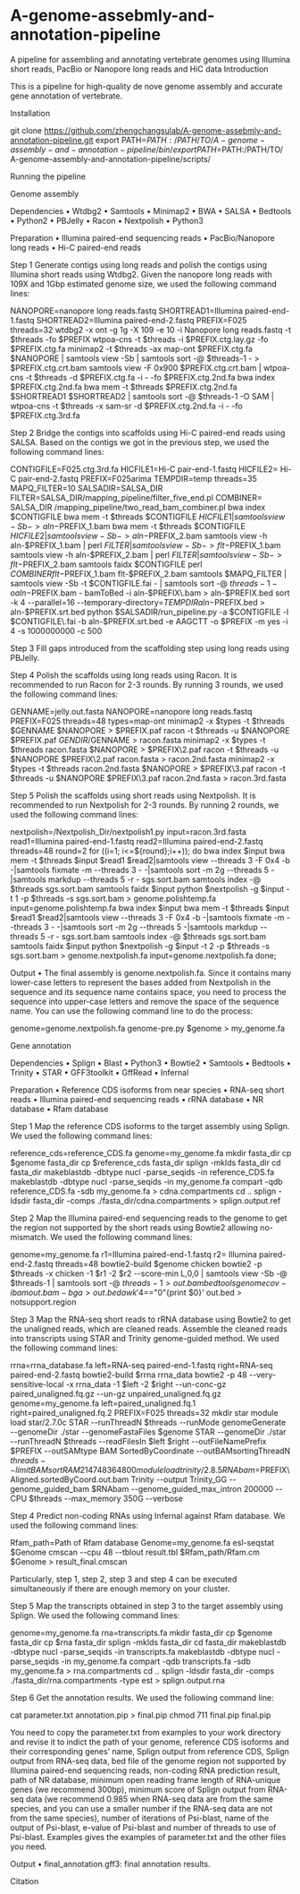 # A-genome-assebmly-and-annotation-pipeline
A pipeline for assembling and annotating vertebrate genomes using Illumina short reads, PacBio or Nanopore long reads and HiC data 
Introduction

This is a pipeline for high-quality de nove genome assembly and accurate gene annotation of vertebrate.

Installation

git clone https://github.com/zhengchangsulab/A-genome-assebmly-and-annotation-pipeline.git
export PATH=$PATH:/PATH/TO/A-genome-assembly-and-annotation-pipeline/bin/
export PATH=$PATH:/PATH/TO/ A-genome-assembly-and-annotation-pipeline/scripts/

Running the pipeline

Genome assembly

Dependencies
•	Wtdbg2
•	Samtools
•	Minimap2
•	BWA
•	SALSA
•	Bedtools
•	Python2
•	PBJelly
•	Racon
•	Nextpolish
•	Python3

Preparation
•	Illumina paired-end sequencing reads
•	PacBio/Nanopore long reads
•	Hi-C paired-end reads

Step 1
Generate contigs using long reads and polish the contigs using Illumina short reads using Wtdbg2. Given the nanopore long reads with 109X and 1Gbp estimated genome size, we used the following command lines:

NANOPORE=nanopore long reads.fastq
SHORTREAD1=Illumina paired-end-1.fastq
SHORTREAD2=Illumina paired-end-2.fastq
PREFIX=F025
threads=32
wtdbg2 -x ont -g 1g -X 109 -e 10 -i Nanopore long reads.fastq -t $threads -fo $PREFIX
wtpoa-cns -t $threads -i $PREFIX\.ctg.lay.gz -fo $PREFIX\.ctg.fa
minimap2 -t $threads -ax map-ont $PREFIX\.ctg.fa $NANOPORE | samtools view -Sb | samtools sort -@ $threads-1 - > $PREFIX\.ctg.crt.bam
samtools view -F 0x900 $PREFIX\.ctg.crt.bam | wtpoa-cns -t $threads -d $PREFIX\.ctg.fa -i - -fo $PREFIX\.ctg.2nd.fa
bwa index $PREFIX\.ctg.2nd.fa
bwa mem -t $threads $PREFIX\.ctg.2nd.fa $SHORTREAD1 $SHORTREAD2 | samtools sort -@ $threads-1 -O SAM | wtpoa-cns -t $threads -x sam-sr -d $PREFIX\.ctg.2nd.fa -i - -fo $PREFIX\.ctg.3rd.fa

Step 2
Bridge the contigs into scaffolds using Hi-C paired-end reads using SALSA. Based on the contigs we got in the previous step, we used the following command lines:

CONTIGFILE=F025.ctg.3rd.fa
HICFILE1=Hi-C pair-end-1.fastq
HICFILE2= Hi-C pair-end-2.fastq
PREFIX=F025arima
TEMPDIR=temp
threads=35
MAPQ_FILTER=10
SALSADIR=SALSA_DIR
FILTER=SALSA_DIR/mapping_pipeline/filter_five_end.pl
COMBINER= SALSA_DIR /mapping_pipeline/two_read_bam_combiner.pl
bwa index $CONTIGFILE 
bwa mem -t $threads $CONTIGFILE $HICFILE1 | samtools view -Sb - > aln-$PREFIX\_1.bam
bwa mem -t $threads $CONTIGFILE $HICFILE2 | samtools view -Sb - > aln-$PREFIX\_2.bam
samtools view -h aln-$PREFIX\_1.bam | perl $FILTER | samtools view -Sb - > flt-$PREFIX\_1.bam
samtools view -h aln-$PREFIX\_2.bam | perl $FILTER | samtools view -Sb - > flt-$PREFIX\_2.bam
samtools faidx $CONTIGFILE
perl $COMBINER flt-$PREFIX\_1.bam flt-$PREFIX\_2.bam samtools $MAPQ_FILTER | samtools view -Sb -t $CONTIGFILE\.fai - | samtools sort -@ $threads-1 -o aln-$PREFIX\.bam -
bamToBed -i aln-$PREFIX\.bam > aln-$PREFIX\.bed
sort -k 4 --parallel=16 --temporary-directory=$TEMPDIR aln-$PREFIX\.bed > aln-$PREFIX\.srt.bed
python $SALSADIR/run_pipeline.py -a $CONTIGFILE -l $CONTIGFILE\.fai -b aln-$PREFIX\.srt.bed -e AAGCTT -o $PREFIX -m yes -i 4 -s 1000000000 -c 500

Step 3
Fill gaps introduced from the scaffolding step using long reads using PBJelly.

Step 4
Polish the scaffolds using long reads using Racon. It is recommended to run Racon for 2-3 rounds. By running 3 rounds, we used the following command lines:

GENNAME=jelly.out.fasta
NANOPORE=nanopore long reads.fastq 
PREFIX=F025
threads=48
types=map-ont
minimap2 -x $types -t $threads $GENNAME $NANOPORE > $PREFIX\.paf
racon -t $threads -u $NANOPORE $PREFIX\.paf $GENDIR/$GENNAME > racon.fasta
minimap2 -x $types -t $threads racon.fasta $NANOPORE > $PREFIX\2.paf
racon -t $threads -u $NANOPORE $PREFIX\2.paf racon.fasta > racon.2nd.fasta
minimap2 -x $types -t $threads racon.2nd.fasta $NANOPORE > $PREFIX\3.paf
racon -t $threads -u $NANOPORE $PREFIX\3.paf racon.2nd.fasta > racon.3rd.fasta

Step 5
Polish the scaffolds using short reads using Nextpolish. It is recommended to run Nextpolish for 2-3 rounds. By running 2 rounds, we used the following command lines:

nextpolish=/Nextpolish_Dir/nextpolish1.py
input=racon.3rd.fasta
read1=Illumina paired-end-1.fastq
read2=Illumina paired-end-2.fastq
threads=48
round=2
for ((i=1; i<=${round};i++)); do
	bwa index $input
	bwa mem -t $threads $input $read1 $read2|samtools view --threads 3 -F 0x4 -b -|samtools fixmate -m --threads 3  - -|samtools sort -m 2g --threads 5 -|samtools markdup --threads 5 -r - sgs.sort.bam
	samtools index -@ $threads sgs.sort.bam
	samtools faidx $input
	python $nextpolish -g $input -t 1 -p $threads -s sgs.sort.bam > genome.polishtemp.fa
	input=genome.polishtemp.fa
	bwa index $input
	bwa mem -t $threads $input $read1 $read2|samtools view --threads 3 -F 0x4 -b -|samtools fixmate -m --threads 3  - -|samtools sort -m 2g --threads 5 -|samtools markdup --threads 5 -r - sgs.sort.bam
	samtools index -@ $threads sgs.sort.bam
	samtools faidx $input
	python $nextpolish -g $input -t 2 -p $threads -s sgs.sort.bam > genome.nextpolish.fa
	input=genome.nextpolish.fa
done;

Output
•	The final assembly is genome.nextpolish.fa. Since it contains many lower-case letters to represent the bases added from Nextpolish in the sequence and its sequence name contains space, you need to process the sequence into upper-case letters and remove the space of the sequence name. You can use the following command line to do the process:

genome=genome.nextpolish.fa
genome-pre.py $genome > my_genome.fa

Gene annotation

Dependencies
•	Splign
•	Blast
•	Python3
•	Bowtie2
•	Samtools
•	Bedtools
•	Trinity
•	STAR
•	GFF3toolkit
•	GffRead
•	Infernal

Preparation
•	Reference CDS isoforms from near species
•	RNA-seq short reads
•	Illumina paired-end sequencing reads
•	rRNA database
•	NR database
•	Rfam database

Step 1
Map the reference CDS isoforms to the target assembly using Splign. We used the following command lines:

reference_cds=reference_CDS.fa
genome=my_genome.fa
mkdir fasta_dir
cp $genome fasta_dir
cp $reference_cds fasta_dir
splign -mklds fasta_dir
cd fasta_dir
makeblastdb -dbtype nucl -parse_seqids -in reference_CDS.fa
makeblastdb -dbtype nucl -parse_seqids -in my_genome.fa
compart -qdb reference_CDS.fa -sdb my_genome.fa > cdna.compartments
cd ..
splign -ldsdir fasta_dir -comps ./fasta_dir/cdna.compartments > splign.output.ref

Step 2
Map the Illumina paired-end sequencing reads to the genome to get the region not supported by the short reads using Bowtie2 allowing no-mismatch. We used the following command lines:

genome=my_genome.fa 
r1=Illumina paired-end-1.fastq 
r2= Illumina paired-end-2.fastq
threads=48
bowtie2-build $genome chicken
bowtie2 -p $threads -x chicken -1 $r1 -2 $r2 --score-min L,0,0 | samtools view -Sb -@ $threads-1 | samtools sort -@ $threads-1 > out.bam
bedtools genomecov -ibam out.bam -bga > out.bed
awk '$4=="0"{print $0}' out.bed > notsupport.region

Step 3
Map the RNA-seq short reads to rRNA database using Bowtie2 to get the unaligned reads, which are cleaned reads. Assemble the cleaned reads into transcripts using STAR and Trinity genome-guided method. We used the following command lines:

rrna=rrna_database.fa
left=RNA-seq paired-end-1.fastq
right=RNA-seq paired-end-2.fastq
bowtie2-build $rrna rrna_data
bowtie2 -p 48 --very-sensitive-local -x rrna_data -1 $left -2 $right --un-conc-gz paired_unaligned.fq.gz --un-gz unpaired_unaligned.fq.gz
genome=my_genome.fa 
left=paired_unaligned.fq.1
right=paired_unaligned.fq.2
PREFIX=F025
threads=32
mkdir star
module load star/2.7.0c
STAR --runThreadN $threads --runMode genomeGenerate --genomeDir ./star --genomeFastaFiles $genome
STAR --genomeDir ./star --runThreadN $threads --readFilesIn $left $right --outFileNamePrefix $PREFIX --outSAMtype BAM SortedByCoordinate --outBAMsortingThreadN $threads --limitBAMsortRAM 214748364800
module load trinity/2.8.5
RNAbam=$PREFIX\Aligned.sortedByCoord.out.bam
Trinity --output Trinity_GG --genome_guided_bam $RNAbam --genome_guided_max_intron 200000 --CPU $threads --max_memory 350G --verbose
 
Step 4
Predict non-coding RNAs using Infernal against Rfam database. We used the following command lines:

Rfam_path=Path of Rfam database
Genome=my_genome.fa
esl-seqstat $Genome
cmscan --cpu 48 --tblout result.tbl $Rfam_path/Rfam.cm $Genome > result_final.cmscan

Particularly, step 1, step 2, step 3 and step 4 can be executed simultaneously if there are enough memory on your cluster.

Step 5
Map the transcripts obtained in step 3 to the target assembly using Splign. We used the following command lines:

genome=my_genome.fa
rna=transcripts.fa
mkdir fasta_dir
cp $genome fasta_dir
cp $rna fasta_dir
splign -mklds fasta_dir
cd fasta_dir
makeblastdb -dbtype nucl -parse_seqids -in transcripts.fa
makeblastdb -dbtype nucl -parse_seqids -in my_genome.fa
compart -qdb transcripts.fa -sdb my_genome.fa > rna.compartments
cd ..
splign -ldsdir fasta_dir -comps ./fasta_dir/rna.compartments -type est > splign.output.rna

Step 6
Get the annotation results. We used the following command line:

cat parameter.txt annotation.pip > final.pip
chmod 711 final.pip
final.pip

You need to copy the parameter.txt from examples to your work directory and revise it to indict the path of your genome, reference CDS isoforms and their corresponding genes’ name, Splign output from reference CDS, Splign output from RNA-seq data, bed file of the genome region not supported by Illumina paired-end sequencing reads, non-coding RNA prediction result, path of NR database, minimum open reading frame length of RNA-unique genes (we recommend 300bp), minimum score of Splign output from RNA-seq data (we recommend 0.985 when RNA-seq data are from the same species, and you can use a smaller number if the RNA-seq data are not from the same species), number of iterations of Psi-blast, name of the output of Psi-blast, e-value of Psi-blast and number of threads to use of Psi-blast. Examples gives the examples of parameter.txt and the other files you need.

Output
•	final_annotation.gff3: final annotation results.

Citation

